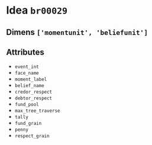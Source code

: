 # Idea `br00029`

## Dimens `['momentunit', 'beliefunit']`

## Attributes
- `event_int`
- `face_name`
- `moment_label`
- `belief_name`
- `credor_respect`
- `debtor_respect`
- `fund_pool`
- `max_tree_traverse`
- `tally`
- `fund_grain`
- `penny`
- `respect_grain`

